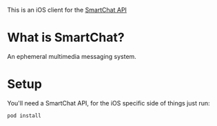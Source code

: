 This is an iOS client for the [SmartChat API](http://github.com/smartlogic/smartchat-api)

What is SmartChat?
==================

An ephemeral multimedia messaging system.

Setup
=====

You'll need a SmartChat API, for the iOS specific side of things just run:

```pod install```
